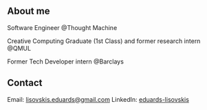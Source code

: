 ## About me
Software Engineer @Thought Machine

Creative Computing Graduate (1st Class) and former research intern @QMUL

Former Tech Developer intern @Barclays

## Contact
Email: lisovskis.eduards@gmail.com
LinkedIn: [eduards-lisovskis](https://www.linkedin.com/in/eduards-lisovskis)
